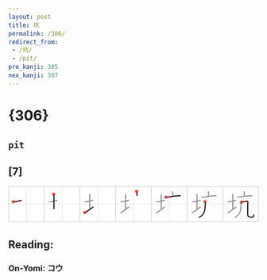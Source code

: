 ```yaml
---
layout: post
title: 坑
permalink: /306/
redirect_from:
 - /坑/
 - /pit/
pre_kanji: 305
nex_kanji: 307
---
```


# {306}

## `pit`

## [7]

<div class="stroke"><img src="../images/E59D91.png" /></div>

## Reading:

### On-Yomi: コウ
